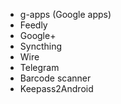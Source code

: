 - g-apps (Google apps)
- Feedly
- Google+
- Syncthing
- Wire
- Telegram
- Barcode scanner
- Keepass2Android

